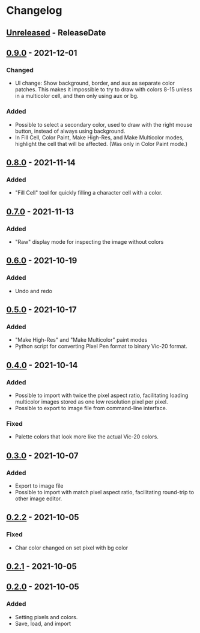 # Changelog

<!-- next-header -->

## [Unreleased] - ReleaseDate

## [0.9.0] - 2021-12-01
### Changed
- UI change: Show background, border, and aux as separate color patches.
This makes it impossible to try to draw with colors 8-15 unless in a multicolor cell, and then only using aux or bg.

### Added
- Possible to select a secondary color, used to draw with the right mouse button, instead of always using background.
- In Fill Cell, Color Paint, Make High-Res, and Make Multicolor modes, highlight the cell that will be affected. (Was only in Color Paint mode.)

## [0.8.0] - 2021-11-14
### Added
- "Fill Cell" tool for quickly filling a character cell with a color.

## [0.7.0] - 2021-11-13
### Added
- "Raw" display mode for inspecting the image without colors

## [0.6.0] - 2021-10-19
### Added
- Undo and redo

## [0.5.0] - 2021-10-17
### Added
- "Make High-Res" and "Make Multicolor" paint modes
- Python script for converting Pixel Pen format to binary Vic-20 format.

## [0.4.0] - 2021-10-14
### Added
- Possible to import with twice the pixel aspect ratio, facilitating loading multicolor images stored as one low resolution pixel per pixel.
- Possible to export to image file from command-line interface.

### Fixed
- Palette colors that look more like the actual Vic-20 colors.

## [0.3.0] - 2021-10-07
### Added
- Export to image file
- Possible to import with match pixel aspect ratio, facilitating round-trip to other image editor.

## [0.2.2] - 2021-10-05
### Fixed
- Char color changed on set pixel with bg color

## [0.2.1] - 2021-10-05

## [0.2.0] - 2021-10-05
### Added
- Setting pixels and colors.
- Save, load, and import


<!-- next-url -->
[Unreleased]: https://github.com/vilcans/pixel_pen/compare/v0.9.0...HEAD
[0.9.0]: https://github.com/vilcans/pixel_pen/compare/v0.8.0...v0.9.0
[0.8.0]: https://github.com/vilcans/pixel_pen/compare/v0.7.0...v0.8.0
[0.7.0]: https://github.com/vilcans/pixel_pen/compare/v0.6.0...v0.7.0
[0.6.0]: https://github.com/vilcans/pixel_pen/compare/v0.5.0...v0.6.0
[0.5.0]: https://github.com/vilcans/pixel_pen/compare/pixel_pen-v0.4.0...v0.5.0
[0.4.0]: https://github.com/vilcans/pixel_pen/compare/v0.3.0...pixel_pen-v0.4.0
[0.3.0]: https://github.com/vilcans/pixel_pen/compare/pixel_pen-v0.2.2...v0.3.0
[0.2.2]: https://github.com/vilcans/pixel_pen/compare/pixel_pen-v0.2.1...pixel_pen-v0.2.2
[0.2.1]: https://github.com/vilcans/pixel_pen/compare/pixel_pen-v0.2.0...pixel_pen-v0.2.1
[0.2.0]: https://github.com/vilcans/pixel_pen/releases/tag/pixel_pen-v0.2.0

